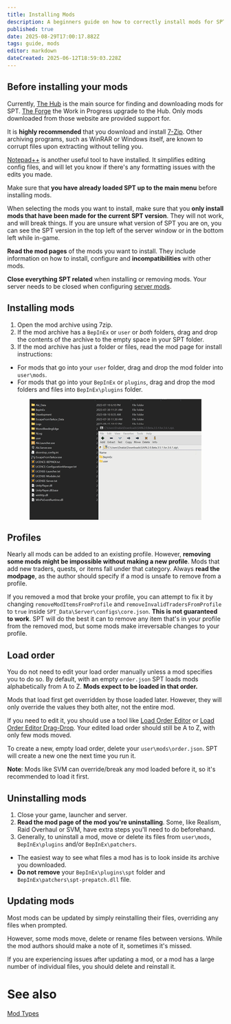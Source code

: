 ```yaml
---
title: Installing Mods
description: A beginners guide on how to correctly install mods for SPT.
published: true
date: 2025-08-29T17:00:17.882Z
tags: guide, mods
editor: markdown
dateCreated: 2025-06-12T18:59:03.228Z
---
```


## Before installing your mods

Currently, [The Hub](https://hub.sp-tarkov.com/) is the main source for finding and downloading mods for SPT. [The Forge](https://forge.sp-tarkov.com/) the Work in Progress upgrade to the Hub. Only mods downloaded from those website are provided support for.

It is **highly recommended** that you download and install [7-Zip](https://www.7-zip.org/). Other archiving programs, such as WinRAR or Windows itself, are known to corrupt files upon extracting without telling you.

[Notepad++](https://notepad-plus-plus.org/) is another useful tool to have installed. It simplifies editing config files, and will let you know if there's any formatting issues with the edits you made.

Make sure that **you have already loaded SPT up to the main menu** before installing mods.

When selecting the mods you want to install, make sure that you **only install mods that have been made for the current SPT version**. They will not work, and will break things. If you are unsure what version of SPT you are on, you can see the SPT version in the top left of the server window or in the bottom left while in-game.

**Read the mod pages** of the mods you want to install. They include information on how to install, configure and **incompatibilities** with other mods.

**Close everything SPT related** when installing or removing mods. Your server needs to be closed when configuring [server mods](https://wiki.sp-tarkov.com/en/Mod_Types#server-mods).

## Installing mods

1. Open the mod archive using 7zip.
2. If the mod archive has a `BepInEx` or `user` or *both* folders, drag and drop the contents of the archive to the empty space in your SPT folder.
3. If the mod archive has just a folder or files, read the mod page for install instructions:
- For mods that go into your `user` folder, drag and drop the mod folder into `user\mods`.
- For mods that go into your `BepInEx` or `plugins`, drag and drop the mod folders and files into `BepInEx\plugins` folder.
&nbsp;
<img src="/mod-install-v1.gif" alt="mod install" width=400 style="display: block; margin: 0 auto;">

## Profiles

Nearly all mods can be added to an existing profile. However, **removing some mods might be impossible without making a new profile**. Mods that add new traders, quests, or items fall under that category. Always **read the modpage**, as the author should specify if a mod is unsafe to remove from a profile.

If you removed a mod that broke your profile, you can attempt to fix it by changing `removeModItemsFromProfile` and `removeInvalidTradersFromProfile` to `true` inside `SPT_Data\Server\configs\core.json`. **This is not guaranteed to work**. SPT will do the best it can to remove any item that's in your profile from the removed mod, but some mods make irreversable changes to your profile.

## Load order

You do not need to edit your load order manually unless a mod specifies you to do so. By default, with an empty `order.json` SPT loads mods alphabetically from A to Z. __Mods expect to be loaded in that order.__

Mods that load first get overridden by those loaded later. However, they will only override the values they both alter, not the entire mod.

If you need to edit it, you should use a tool like [Load Order Editor](https://forge.sp-tarkov.com/mod/803/loe-load-order-editor) or [Load Order Editor Drag-Drop](https://forge.sp-tarkov.com/mod/1390/load-order-editor-drag-drop). Your edited load order should still be A to Z, with only few mods moved.

To create a new, empty load order, delete your `user\mods\order.json`. SPT will create a new one the next time you run it.

**Note**: Mods like SVM can override/break any mod loaded before it, so it's recommended to load it first.

## Uninstalling mods

1. Close your game, launcher and server.
2. **Read the mod page of the mod you're uninstalling**. Some, like Realism, Raid Overhaul or SVM, have extra steps you'll need to do beforehand.
3. Generally, to uninstall a mod, move or delete its files from `user\mods`, `BepInEx\plugins` and/or `BepInEx\patchers`.
  - The easiest way to see what files a mod has is to look inside its archive you downloaded.
  - **Do not remove** your `BepInEx\plugins\spt` folder and `BepInEx\patchers\spt-prepatch.dll` file.

## Updating mods

Most mods can be updated by simply reinstalling their files, overriding any files when prompted.

However, some mods move, delete or rename files between versions. While the mod authors should make a note of it, sometimes it's missed.

If you are experiencing issues after updating a mod, or a mod has a large number of individual files, you should delete and reinstall it.

# See also

[Mod Types](/Mod_Types)